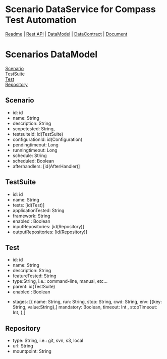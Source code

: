# Scenario DataService for Compass Test Automation
[Readme](README.md) | [Rest API](RESTAPI.md) | [DataModel](DATAMODEL.md) | [DataContract](DATACONTRACT.md) | [Document](DOCUMENTATION.md)  

# Scenarios DataModel
[Scenario](#Scenario)  
[TestSuite](#TestSuite)  
[Test](#Test)  
[Repository](#Repository)  
<a name=Scenario></a>
## Scenario
+ id: id
+ name: String
+ description: String
+ scopetested: String,
+ testsuiteId: id(TestSuite)
+ configurationId: id(Configuration)
+ pendingtimeout: Long
+ runningtimeout: Long
+ schedule: String
+ scheduled: Boolean
+ afterhandlers: [id(AfterHandler)]

<a name=TestSuite></a>
## TestSuite
+ id: id
+ name: String
+ tests: [id(Test)]
+ applicationTested: String
+ framework: String
+ enabled : Boolean
+ inputRepositories: [id(Repository)]
+ outputRepositories: [id(Repository)]

<a name=Test></a>
## Test
+ id: id
+ name: String
+ description: String
+ featureTested: String
+ type:String, i.e.: command-line, manual, etc...
+ parent: id(TestSuite)
+ enabled : Boolean
- stages: [{
    name: String,
    run: String,
    stop: String,
    cwd: String,
    env: [{key: String, value:String},]
    mandatory: Boolean,
    timeout: Int ,
    stopTimeout: Int,
    },]
    
<a name=Repository></a>
## Repository
+ type: String, i.e.: git, svn, s3, local
+ url: String
+ mountpoint: String